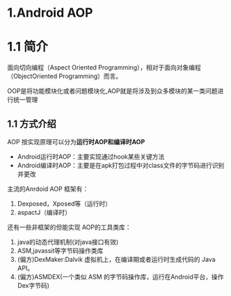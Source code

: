 # 1.Android AOP

# 1.1 简介
面向切向编程（Aspect Oriented Programming），相对于面向对象编程（ObjectOriented Programming）而言。  

OOP是将功能模块化或者问题模块化,AOP就是将涉及到众多模块的某一类问题进行统一管理


## 1.1 方式介绍
AOP 按实现原理可以分为**运行时AOP和编译时AOP**
- Android运行时AOP：主要实现通过hook某些关键方法
- Android编译时AOP：主要是在apk打包过程中对class文件的字节码进行识别并更改


主流的Anrdoid AOP 框架有：  
1. Dexposed，Xposed等（运行时）
2. aspactJ（编译时）


还有一些非框架的但能实现 AOP的工具类库：

1. java的动态代理机制(对java接口有效)
2. ASM,javassit等字节码操作类库
3. (偏方)DexMaker:Dalvik 虚拟机上，在编译期或者运行时生成代码的 Java API。
4. (偏方)ASMDEX(一个类似 ASM 的字节码操作库，运行在Android平台，操作Dex字节码)
